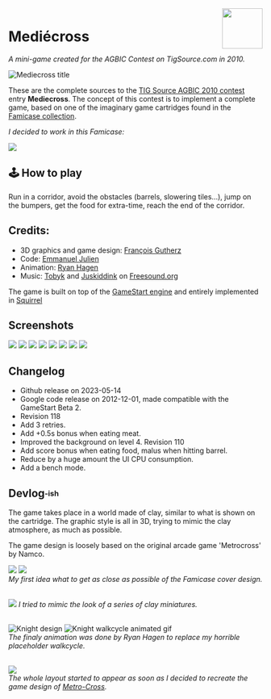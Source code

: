 <img src="img/tigslogo.png" align="right" width="80"/>

# Mediécross

_A mini-game created for the AGBIC Contest on TigSource.com in 2010._

![Mediecross title](img/mediecross-title.png)

These are the complete sources to the [TIG Source AGBIC 2010 contest](https://www.tigsource.com/2010/06/28/a-game-by-its-cover-competition/) entry **Mediecross**. The concept of this contest is to implement a complete game, based on one of the imaginary game cartridges found in the [Famicase collection](https://famicase.com/10/index.html).

_I decided to work in this Famicase:_ 

![](img/famicase_34-Dot_Additive.png)

## :joystick: How to play

Run in a corridor, avoid the obstacles (barrels, slowering tiles...), jump on the bumpers, get the food for extra-time, reach the end of the corridor.

## Credits:
- 3D graphics and game design: [François Gutherz](https://www.github.com/astrofra)
- Code: [Emmanuel Julien](https://github.com/ejulien/)
- Animation: [Ryan Hagen](https://www.behance.net/ryanhagen)
- Music: [Tobyk](https://freesound.org/people/tobyk/) and [Juskiddink](https://freesound.org/people/juskiddink/) on [Freesound.org](https//Freesound.org)

The game is built on top of the [GameStart engine](https://www.youtube.com/@GameStart3D/videos) and entirely implemented in [Squirrel](https://github.com/albertodemichelis/squirrel)

## Screenshots

[![](img/mediecross-shot-000_thumb.png)](img/mediecross-shot-000.png)
[![](img/mediecross-shot-001_thumb.png)](img/mediecross-shot-001.png)
[![](img/mediecross-shot-002_thumb.png)](img/mediecross-shot-002.png)
[![](img/mediecross-shot-003_thumb.png)](img/mediecross-shot-003.png)
[![](img/mediecross-shot-004_thumb.png)](img/mediecross-shot-004.png)
[![](img/mediecross-shot-005_thumb.png)](img/mediecross-shot-005.png)
[![](img/mediecross-shot-006_thumb.png)](img/mediecross-shot-006.png)
[![](img/mediecross-shot-007_thumb.png)](img/mediecross-shot-007.png)

## Changelog

- Github release on 2023-05-14
- Google code release on 2012-12-01, made compatible with the GameStart Beta 2.
- Revision 118
 - Add 3 retries.
 - Add +0.5s bonus when eating meat.
 - Improved the background on level 4.
Revision 110
 - Add score bonus when eating food, malus when hitting barrel.
 - Reduce by a huge amount the UI CPU consumption.
 - Add a bench mode.

## Devlog<sub><sup>-ish</sup></sub>

The game takes place in a world made of clay, similar to what is shown on the cartridge. The graphic style is all in 3D, trying to mimic the clay atmosphere, as much as possible.

The game design is loosely based on the original arcade game 'Metrocross' by Namco.

![](img/wip/modeling_000.png)
![](img/wip/modeling_001.png)<br>
_My first idea what to get as close as possible of the Famicase cover design._<br><br>

![](img/wip/shading_000.png)
_I tried to mimic the look of a series of clay miniatures._<br><br>

![Knight design](img/wip/knight_design.png)
![Knight walkcycle animated gif](img/wip/knight_walkcycle.gif)<br>
_The finaly animation was done by Ryan Hagen to replace my horrible placeholder walkcycle._<br><br>

![](img/wip/game_layout.png)<br>
_The whole layout started to appear as soon as I decided to recreate the game design of [Metro-Cross](https://en.wikipedia.org/wiki/Metro-Cross)._
